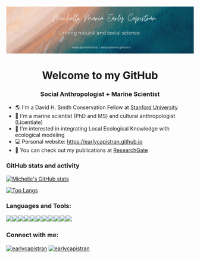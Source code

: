 
![](https://github.com/earlycapistran/earlycapistran/blob/main/github_banner.png)

<h1 align="center">Welcome to my GitHub</h1>
<h3 align="center">Social Anthropologist + Marine Scientist</h3>

- :earth_americas: I'm a David H. Smith Conservation Fellow at [Stanford University](https://crowderlab.stanford.edu/)
- :scroll: I'm a marine scientist (PhD and MS) and cultural anthropologist (Licentiate)
- :rowboat: I'm interested in integrating Local Ecological Knowledge with ecological modeling
- :computer: Personal website: <https://earlycapistran.github.io>
- :green_book: You can check out my publications at [ResearchGate](https://www.researchgate.net/profile/Michelle-Maria-Early-Capistran-2)

<h3 align="left">GitHub stats and activity</h3>

[![Michelle's GitHub stats](https://github-readme-stats.vercel.app/api?username=earlycapistran&hide=stars)](https://github.com/earlycapistran/github-readme-stats)


[![Top Langs](https://github-readme-stats.vercel.app/api/top-langs/?username=earlycapistran)](https://github.com/earlycapistran/github-readme-stats)

<h3 align="left">Languages and Tools:</h3>

          
<img height=50 src="https://cdn.jsdelivr.net/gh/devicons/devicon/icons/git/git-plain.svg"/><img height=50 src="https://cdn.jsdelivr.net/gh/devicons/devicon/icons/github/github-original.svg"/><img height=50 src="https://cdn.jsdelivr.net/gh/devicons/devicon/icons/rstudio/rstudio-original.svg" /><img height=50 src="https://cdn.jsdelivr.net/gh/devicons/devicon/icons/r/r-original.svg" /><img height=50 src="https://cdn.jsdelivr.net/gh/devicons/devicon/icons/linux/linux-original.svg" /><img height=50 src="https://cdn.jsdelivr.net/gh/devicons/devicon/icons/bash/bash-original.svg" /><img height=50 src="https://cdn.jsdelivr.net/gh/devicons/devicon/icons/latex/latex-original.svg" /><img height=50 src="https://cdn.jsdelivr.net/gh/devicons/devicon/icons/markdown/markdown-original.svg" /><img height=50 src="https://cdn.jsdelivr.net/gh/devicons/devicon/icons/gimp/gimp-original.svg" /><img height=50 src="https://cdn.jsdelivr.net/gh/devicons/devicon/icons/inkscape/inkscape-original.svg" /><img height=50 src="https://cdn.jsdelivr.net/gh/devicons/devicon/icons/canva/canva-original.svg"/>
          
<h3 align="left">Connect with me:</h3>
<p align="left">
<a href="https://twitter.com/earlycapistran" target="blank"><img align="center" src="https://raw.githubusercontent.com/codemaker2015/github-profile-readme-generator/master/src/images/icons/Social/twitter.svg" alt="earlycapistran" height="30" width="40" /></a>
<a href="https://linkedin.com/in/earlycapistran" target="blank"><img align="center" src="https://raw.githubusercontent.com/codemaker2015/github-profile-readme-generator/master/src/images/icons/Social/linked-in-alt.svg" alt="earlycapistran" height="30" width="40" /></a>
</p>
          
          
          
          
          
          
          



